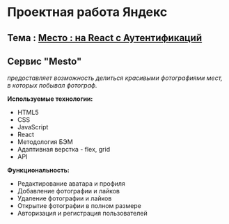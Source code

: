 # Проектная работа Яндекс

## Тема : [Место : на React с Аутентификаций](https://jon666grid.github.io/react-mesto-auth/)

## Сервис "Mesto"
*предоставляет возможность делиться красивыми фотографиями мест, в которых побывал фотограф.*

**Используемые технологии:**

* HTML5
* CSS
* JavaScript
* React
* Методология БЭМ
* Адаптивная верстка - flex, grid
* API

**Функциональность:**
* Редактирование аватара и профиля
* Добавление фотографии и лайков
* Удаление фотографии и лайков
* Открытие фотографии в полном размере
* Авторизация и регистрация пользователей
